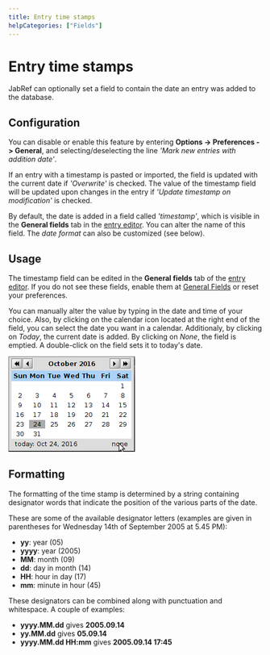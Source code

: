 ```yaml
---
title: Entry time stamps
helpCategories: ["Fields"]
---
```


# Entry time stamps

JabRef can optionally set a field to contain the date an entry was added to the database.

## Configuration

You can disable or enable this feature by entering **Options -&gt; Preferences -&gt; General**, and selecting/deselecting the line *'Mark new entries with addition date'*.

If an entry with a timestamp is pasted or imported, the field is updated with the current date if *'Overwrite'* is checked. The value of the timestamp field will be updated upon changes in the entry if *'Update timestamp on modification'* is checked.

By default, the date is added in a field called *'timestamp'*, which is visible in the **General fields** tab in the [entry editor](EntryEditor). You can alter the name of this field.
The *date format* can also be customized (see below).

## Usage

The timestamp field can be edited in the **General fields** tab of the [entry editor](EntryEditor).
If you do not see these fields, enable them at [General Fields](GeneralFields) or reset your preferences.

You can manually alter the value by typing in the date and time of your choice. Also, by clicking on the calendar icon located at the right end of the field, you can select the date you want in a calendar. Additionaly, by clicking on *Today*, the current date is added. By clicking on *None*, the field is emptied. A double-click on the field sets it to today's date.

![Screenshot of the calendar](./images/TimeStamp-Calendar.png)

## Formatting

The formatting of the time stamp is determined by a string containing designator words that indicate the position of the various parts of the date.

These are some of the available designator letters (examples are given in parentheses for Wednesday 14th of September 2005 at 5.45 PM):

-   **yy**: year (05)
-   **yyyy**: year (2005)
-   **MM**: month (09)
-   **dd**: day in month (14)
-   **HH**: hour in day (17)
-   **mm**: minute in hour (45)

These designators can be combined along with punctuation and whitespace. A couple of examples:

-   **yyyy.MM.dd** gives **2005.09.14**
-   **yy.MM.dd** gives **05.09.14**
-   **yyyy.MM.dd HH:mm** gives **2005.09.14 17:45**
